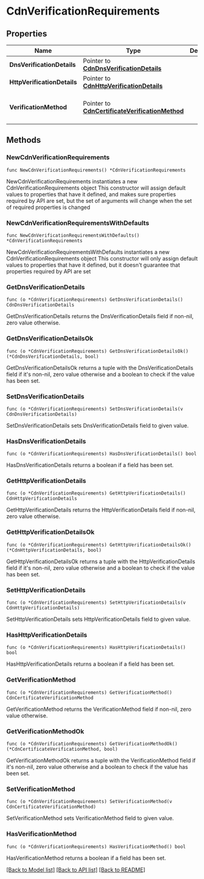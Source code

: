# CdnVerificationRequirements

## Properties

Name | Type | Description | Notes
------------ | ------------- | ------------- | -------------
**DnsVerificationDetails** | Pointer to [**CdnDnsVerificationDetails**](cdnDnsVerificationDetails.md) |  | [optional] 
**HttpVerificationDetails** | Pointer to [**CdnHttpVerificationDetails**](cdnHttpVerificationDetails.md) |  | [optional] 
**VerificationMethod** | Pointer to [**CdnCertificateVerificationMethod**](cdnCertificateVerificationMethod.md) |  | [optional] [default to "DNS"]

## Methods

### NewCdnVerificationRequirements

`func NewCdnVerificationRequirements() *CdnVerificationRequirements`

NewCdnVerificationRequirements instantiates a new CdnVerificationRequirements object
This constructor will assign default values to properties that have it defined,
and makes sure properties required by API are set, but the set of arguments
will change when the set of required properties is changed

### NewCdnVerificationRequirementsWithDefaults

`func NewCdnVerificationRequirementsWithDefaults() *CdnVerificationRequirements`

NewCdnVerificationRequirementsWithDefaults instantiates a new CdnVerificationRequirements object
This constructor will only assign default values to properties that have it defined,
but it doesn't guarantee that properties required by API are set

### GetDnsVerificationDetails

`func (o *CdnVerificationRequirements) GetDnsVerificationDetails() CdnDnsVerificationDetails`

GetDnsVerificationDetails returns the DnsVerificationDetails field if non-nil, zero value otherwise.

### GetDnsVerificationDetailsOk

`func (o *CdnVerificationRequirements) GetDnsVerificationDetailsOk() (*CdnDnsVerificationDetails, bool)`

GetDnsVerificationDetailsOk returns a tuple with the DnsVerificationDetails field if it's non-nil, zero value otherwise
and a boolean to check if the value has been set.

### SetDnsVerificationDetails

`func (o *CdnVerificationRequirements) SetDnsVerificationDetails(v CdnDnsVerificationDetails)`

SetDnsVerificationDetails sets DnsVerificationDetails field to given value.

### HasDnsVerificationDetails

`func (o *CdnVerificationRequirements) HasDnsVerificationDetails() bool`

HasDnsVerificationDetails returns a boolean if a field has been set.

### GetHttpVerificationDetails

`func (o *CdnVerificationRequirements) GetHttpVerificationDetails() CdnHttpVerificationDetails`

GetHttpVerificationDetails returns the HttpVerificationDetails field if non-nil, zero value otherwise.

### GetHttpVerificationDetailsOk

`func (o *CdnVerificationRequirements) GetHttpVerificationDetailsOk() (*CdnHttpVerificationDetails, bool)`

GetHttpVerificationDetailsOk returns a tuple with the HttpVerificationDetails field if it's non-nil, zero value otherwise
and a boolean to check if the value has been set.

### SetHttpVerificationDetails

`func (o *CdnVerificationRequirements) SetHttpVerificationDetails(v CdnHttpVerificationDetails)`

SetHttpVerificationDetails sets HttpVerificationDetails field to given value.

### HasHttpVerificationDetails

`func (o *CdnVerificationRequirements) HasHttpVerificationDetails() bool`

HasHttpVerificationDetails returns a boolean if a field has been set.

### GetVerificationMethod

`func (o *CdnVerificationRequirements) GetVerificationMethod() CdnCertificateVerificationMethod`

GetVerificationMethod returns the VerificationMethod field if non-nil, zero value otherwise.

### GetVerificationMethodOk

`func (o *CdnVerificationRequirements) GetVerificationMethodOk() (*CdnCertificateVerificationMethod, bool)`

GetVerificationMethodOk returns a tuple with the VerificationMethod field if it's non-nil, zero value otherwise
and a boolean to check if the value has been set.

### SetVerificationMethod

`func (o *CdnVerificationRequirements) SetVerificationMethod(v CdnCertificateVerificationMethod)`

SetVerificationMethod sets VerificationMethod field to given value.

### HasVerificationMethod

`func (o *CdnVerificationRequirements) HasVerificationMethod() bool`

HasVerificationMethod returns a boolean if a field has been set.


[[Back to Model list]](../README.md#documentation-for-models) [[Back to API list]](../README.md#documentation-for-api-endpoints) [[Back to README]](../README.md)


